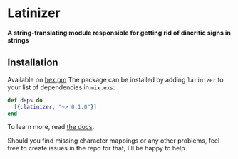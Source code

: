 # Latinizer

**A string-translating module responsible for getting rid of diacritic signs in strings**

## Installation

Available on [hex.pm](https://hex.pm/packages/latinizer/)
The package can be installed by adding `latinizer` to your list of dependencies in `mix.exs`:

```elixir
def deps do
  [{:latinizer, "~> 0.1.0"}]
end
```

To learn more, read [the docs](https://hexdocs.pm/latinizer).

Should you find missing character mappings or any other problems, feel free to create
issues in the repo for that, I'll be happy to help.
